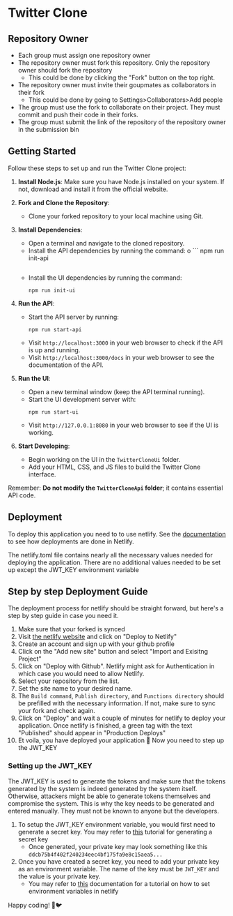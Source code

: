 # Twitter Clone

## Repository Owner

- Each group must assign one repository owner
- The repository owner must fork this repository. Only the repository owner should fork the repository
  - This could be done by clicking the "Fork" button on the top right.
- The repository owner must invite their goupmates as collaborators in their fork
  - This could be done by going to Settings>Collaborators>Add people
- The group must use the fork to collaborate on their project. They must commit and push their code in their forks.
- The group must submit the link of the repository of the repository owner in the submission bin

## Getting Started

Follow these steps to set up and run the Twitter Clone project:

1. **Install Node.js**:
   Make sure you have Node.js installed on your system. If not, download and install it from the official website.

2. **Fork and Clone the Repository**:

   - Clone your forked repository to your local machine using Git.

3. **Install Dependencies**:

   - Open a terminal and navigate to the cloned repository.
   - Install the API dependencies by running the command:
o     ```
     npm run init-api
     ```
   - Install the UI dependencies by running the command:
     ```
     npm run init-ui
     ```

4. **Run the API**:

   - Start the API server by running:
     ```
     npm run start-api
     ```
   - Visit `http://localhost:3000` in your web browser to check if the API is up and running.
   - Visit `http://localhost:3000/docs` in your web browser to see the documentation of the API.

5. **Run the UI**:

   - Open a new terminal window (keep the API terminal running).
   - Start the UI development server with:
     ```
     npm run start-ui
     ```
   - Visit `http://127.0.0.1:8080` in your web browser to see if the UI is working.

6. **Start Developing**:
   - Begin working on the UI in the `TwitterCloneUi` folder.
   - Add your HTML, CSS, and JS files to build the Twitter Clone interface.

Remember: **Do not modify the `TwitterCloneApi` folder**; it contains essential API code.

## Deployment

To deploy this application you need to to use netlify. See the [documentation](https://docs.netlify.com/) to see how deployments are done in Netlify.

The netlify.toml file contains nearly all the necessary values needed for deploying the application. There are no additional values needed to be set up except the JWT_KEY environment variable

## Step by step Deployment Guide

The deployment process for netlify should be straight forward, but here's a step by step guide in case you need it.

1. Make sure that your forked is synced
2. Visit [the netlify website](https://netlify.app/) and click on "Deploy to Netlify"
3. Create an account and sign up with your github profile
4. Click on the "Add new site" button and select "Import and Exisitng Project"
5. Click on "Deploy with Github". Netlify might ask for Authentication in which case you would need to allow Netlify.
6. Select your repository from the list.
7. Set the site name to your desired name.
8. The `Build command`, `Publish directory`, and `Functions directory` should be prefilled with the necessary information. If not, make sure to sync your fork and check again.
9. Click on "Deploy" and wait a couple of minutes for netlify to deploy your application. Once netlify is finished, a green tag with the text "Published" should appear in "Production Deploys"
10. Et voila, you have deployed your application 🎉 Now you need to step up the JWT_KEY

### Setting up the JWT_KEY

The JWT_KEY is used to generate the tokens and make sure that the tokens generated by the system is indeed generated by the system itself. Otherwise, attackers might be able to generate tokens themselves and compromise the system. This is why the key needs to be generated and entered manually. They must not be known to anyone but the developers.

1. To setup the JWT_KEY environment variable, you would first need to generate a secret key. You may refer to [this](https://dev.to/tkirwa/generate-a-random-jwt-secret-key-39j4) tutorial for generating a secret key
   - Once generated, your private key may look something like this `ddcb75b4f402f240234eec4bf175fa9e8c15aea5...`
2. Once you have created a secret key, you need to add your private key as an environment variable. The name of the key must be `JWT_KEY` and the value is your private key.
   - You may refer to [this](https://docs.netlify.com/environment-variables/get-started/#site-environment-variables) documentation for a tutorial on how to set environment variables in netlify

Happy coding! 🚀🐦
